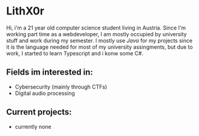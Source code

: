 # LithX0r

Hi, i'm a 21 year old computer science student living in Austria. Since I'm working part time as a webdeveloper, I am mostly occupied by university stuff and work during my semester. I mostly use *Java* for my projects since it is the language needed for most of my university assingments, but due to work, I started to learn Typescript and i konw some C#.

## Fields im interested in: 
- Cybersecurity (mainly through CTFs)
- Digital audio processing 

## Current projects:
- currently none
